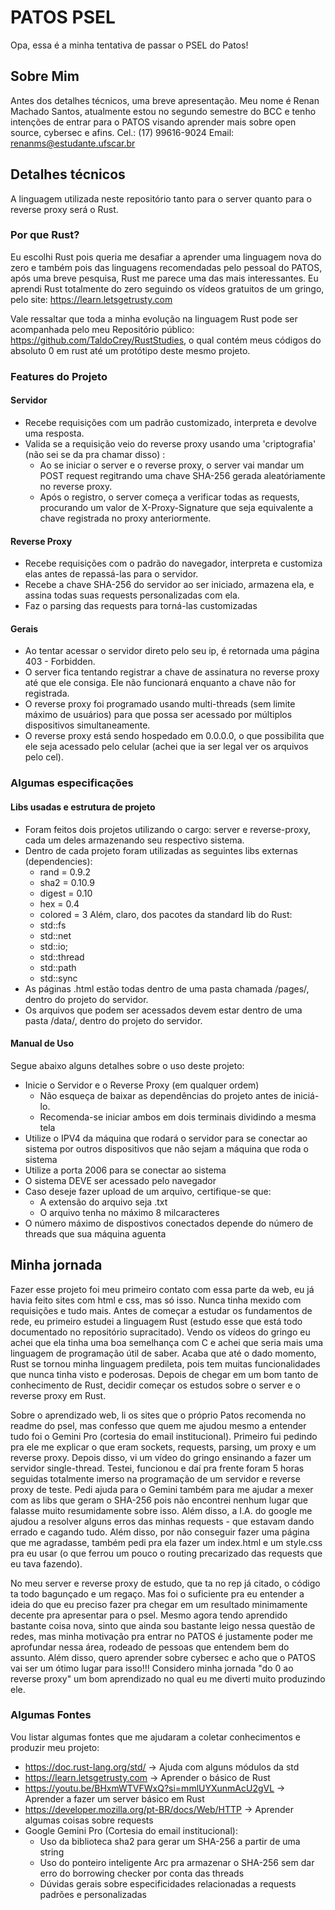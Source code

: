 # PATOS PSEL

Opa, essa é a minha tentativa de passar o PSEL do Patos!

## Sobre Mim
Antes dos detalhes técnicos, uma breve apresentação. Meu nome é Renan Machado Santos, atualmente estou no segundo semestre do BCC e tenho intenções de entrar para o PATOS visando aprender mais sobre open source, cybersec e afins.
Cel.: (17) 99616-9024
Email: renanms@estudante.ufscar.br

## Detalhes técnicos
A linguagem utilizada neste repositório tanto para o server quanto para o reverse proxy será o Rust.

### Por que Rust?
Eu escolhi Rust pois queria me desafiar a aprender uma linguagem nova do zero e também pois das linguagens recomendadas pelo pessoal do PATOS, após uma breve pesquisa, Rust me parece uma das mais interessantes.
Eu aprendi Rust totalmente do zero seguindo os vídeos gratuitos de um gringo, pelo site: https://learn.letsgetrusty.com

Vale ressaltar que toda a minha evolução na linguagem Rust pode ser acompanhada pelo meu Repositório público: https://github.com/TaldoCrey/RustStudies, o qual contém meus códigos do absoluto 0 em rust até um protótipo deste mesmo projeto.

### Features do Projeto
#### Servidor
- Recebe requisições com um padrão customizado, interpreta e devolve uma resposta.
- Valida se a requisição veio do reverse proxy usando uma 'criptografia' (não sei se da pra chamar disso) :
    - Ao se iniciar o server e o reverse proxy, o server vai mandar um POST request regitrando uma chave SHA-256 gerada aleatóriamente no reverse proxy.
    - Após o registro, o server começa a verificar todas as requests, procurando um valor de X-Proxy-Signature que seja equivalente a chave registrada no proxy    anteriormente.

#### Reverse Proxy
- Recebe requisições com o padrão do navegador, interpreta e customiza elas antes de repassá-las para o servidor.
- Recebe a chave SHA-256 do servidor ao ser iniciado, armazena ela, e assina todas suas requests personalizadas com ela.
- Faz o parsing das requests para torná-las customizadas

#### Gerais
- Ao tentar acessar o servidor direto pelo seu ip, é retornada uma página 403 - Forbidden.
- O server fica tentando registrar a chave de assinatura no reverse proxy até que ele consiga. Ele não funcionará enquanto a chave não for registrada.
- O reverse proxy foi programado usando multi-threads (sem limite máximo de usuários) para que possa ser acessado por múltiplos dispositivos simultaneamente.
- O reverse proxy está sendo hospedado em 0.0.0.0, o que possibilita que ele seja acessado pelo celular (achei que ia ser legal ver os arquivos pelo cel).

### Algumas especificações

#### Libs usadas e estrutura de projeto
- Foram feitos dois projetos utilizando o cargo: server e reverse-proxy, cada um deles armazenando seu respectivo sistema.
- Dentro de cada projeto foram utilizadas as seguintes libs externas (dependencies):
  - rand = 0.9.2
  - sha2 = 0.10.9
  - digest = 0.10
  - hex = 0.4
  - colored = 3
  Além, claro, dos pacotes da standard lib do Rust:
  - std::fs
  - std::net
  - std::io;
  - std::thread
  - std::path
  - std::sync
- As páginas .html estão todas dentro de uma pasta chamada /pages/, dentro do projeto do servidor.
- Os arquivos que podem ser acessados devem estar dentro de uma pasta /data/, dentro do projeto do servidor.

#### Manual de Uso
Segue abaixo alguns detalhes sobre o uso deste projeto:
- Inicie o Servidor e o Reverse Proxy (em qualquer ordem)
  - Não esqueça de baixar as dependências do projeto antes de iniciá-lo.
  - Recomenda-se iniciar ambos em dois terminais dividindo a mesma tela
- Utilize o IPV4 da máquina que rodará o servidor para se conectar ao sistema por outros dispositivos que não sejam a máquina que roda o sistema
- Utilize a porta 2006 para se conectar ao sistema
- O sistema DEVE ser acessado pelo navegador
- Caso deseje fazer upload de um arquivo, certifique-se que:
  - A extensão do arquivo seja .txt
  - O arquivo tenha no máximo 8 milcaracteres
- O número máximo de dispostivos conectados depende do número de threads que sua máquina aguenta

## Minha jornada
Fazer esse projeto foi meu primeiro contato com essa parte da web, eu já havia feito sites com html e css, mas só isso. Nunca tinha mexido com requisições e tudo mais.
Antes de começar a estudar os fundamentos de rede, eu primeiro estudei a linguagem Rust (estudo esse que está todo documentado no repositório supracitado). Vendo os vídeos do gringo eu achei que ela tinha uma boa semelhança com C e achei que seria mais uma linguagem de programação útil de saber. Acaba que até o dado momento, Rust se tornou minha linguagem predileta, pois tem muitas funcionalidades que nunca tinha visto e poderosas. Depois de chegar em um bom tanto de conhecimento de Rust, decidir começar os estudos sobre o server e o reverse proxy em Rust.

Sobre o aprendizado web, li os sites que o próprio Patos recomenda no readme do psel, mas confesso que quem me ajudou mesmo a entender tudo foi o Gemini Pro (cortesia do email institucional). Primeiro fui pedindo pra ele me explicar o que eram sockets, requests, parsing, um proxy e um reverse proxy. Depois disso, vi um vídeo do gringo ensinando a fazer um servidor single-thread. Testei, funcionou e daí pra frente foram 5 horas seguidas totalmente imerso na programação de um servidor e reverse proxy de teste. Pedi ajuda para o Gemini também para me ajudar a mexer com as libs que geram o SHA-256 pois não encontrei nenhum lugar que falasse muito resumidamente sobre isso. Além disso, a I.A. do google me ajudou a resolver alguns erros das minhas requests - que estavam dando errado e cagando tudo. Além disso, por não conseguir fazer uma página que me agradasse, também pedi pra ela fazer um index.html e um style.css pra eu usar (o que ferrou um pouco o routing precarizado das requests que eu tava fazendo).

No meu server e reverse proxy de estudo, que ta no rep já citado, o código ta todo bagunçado e um regaço. Mas foi o suficiente pra eu entender a ideia do que eu preciso fazer pra chegar em um resultado minimamente decente pra apresentar para o psel. Mesmo agora tendo aprendido bastante coisa nova, sinto que ainda sou bastante leigo nessa questão de redes, mas minha motivação pra entrar no PATOS é justamente poder me aprofundar nessa área, rodeado de pessoas que entendem bem do assunto. Além disso, quero aprender sobre cybersec e acho que o PATOS vai ser um ótimo lugar para isso!!!
Considero minha jornada "do 0 ao reverse proxy" um bom aprendizado no qual eu me diverti muito produzindo ele.

### Algumas Fontes
Vou listar algumas fontes que me ajudaram a coletar conhecimentos e produzir meu projeto:
- https://doc.rust-lang.org/std/ -> Ajuda com alguns módulos da std
- https://learn.letsgetrusty.com -> Aprender o básico de Rust
- https://youtu.be/BHxmWTVFWxQ?si=mmlUYXunmAcU2gVL -> Aprender a fazer um server básico em Rust
- https://developer.mozilla.org/pt-BR/docs/Web/HTTP -> Aprender algumas coisas sobre requests
- Google Gemini Pro (Cortesia do email institucional):
    - Uso da biblioteca sha2 para gerar um SHA-256 a partir de uma string
    - Uso do ponteiro inteligente Arc pra armazenar o SHA-256 sem dar erro do borrowing checker por conta das threads
    - Dúvidas gerais sobre especificidades relacionadas a requests padrões e personalizadas
